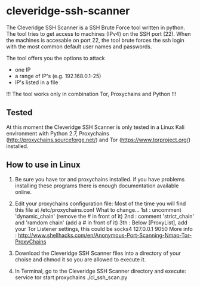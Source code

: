 cleveridge-ssh-scanner
======================

The Cleveridge SSH Scanner is a SSH Brute Force tool written in python. The tool tries to get access to machines (IPv4) on the SSH port (22). When the machines is accesable on port 22, the tool brute forces the ssh login with the most common default user names and passwords.

The tool offers you the options to attack
- one IP
- a range of IP's (e.g. 192.168.0.1-25)
- IP's listed in a file

!!! The tool works only in combination Tor, Proxychains and Python !!!


Tested
------
At this moment the Cleveridge SSH Scanner is only tested in a Linux Kali environment with Python 2.7, Proxychains (http://proxychains.sourceforge.net/) and Tor (https://www.torproject.org/) installed.


How to use in Linux
-------------------
1. Be sure you have tor and proxychains installed.
   if you have problems installing these programs there is enough documentation available online.

2. Edit your proxychains configuration file:
   Most of the time you will find this file at /etc/proxychains.conf
   What to change...
      1st : uncomment 'dynamic_chain' (remove the # in front of it)
      2nd : comment 'strict_chain' and 'ramdom chain' (add a # in front of it)
      3th : Below [ProxyList], add your Tor Listener settings, this could be
            socks4 127.0.0.1 9050
      More info : http://www.shellhacks.com/en/Anonymous-Port-Scanning-Nmap-Tor-ProxyChains

3. Download the Cleveridge SSH Scanner files into a directory of your choise and chmod it so you are allowed to execute it.

4. In Terminal, go to the Cleveridge SSH Scanner directory and execute:
    service tor start
    proxychains ./cl_ssh_scan.py
